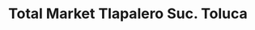 ---
title: "Total Market Tlapalero Suc. Toluca"
url: /toluca-de-lerdo/total-market-tlapalero-suc-toluca/
shop: comercio
---